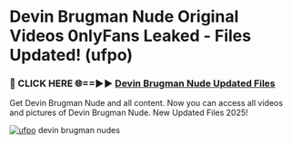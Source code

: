 # Devin Brugman Nude Original Videos 0nlyFans Leaked - Files Updated! (ufpo)

<h3>🔴 CLICK HERE 🌐==►► <a href="https://tinyurl.com/5h6xmrr3" rel="nofollow">Devin Brugman Nude Updated Files</a></h3>

Get Devin Brugman Nude and all content. Now you can access all videos and pictures of Devin Brugman Nude. New Updated Files 2025!

[![ufpo](https://i.imgur.com/KVD873Z.gif)](https://tinyurl.com/5h6xmrr3)
devin brugman nudes